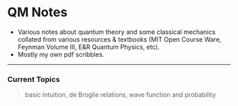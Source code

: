 # QM Notes
- Various notes about quantum theory and some classical mechanics collated from various resources & textbooks (MIT Open Course Ware, Feynman Volume III, E&R Quantum Physics, etc). 
- Mostly my own pdf scribbles.
---
### Current Topics
> basic intuition, de Broglie relations, wave function and probability


